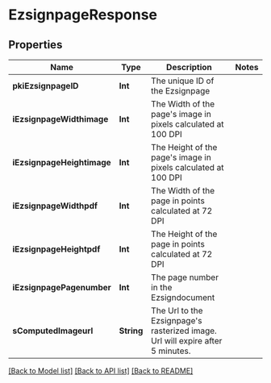 # EzsignpageResponse

## Properties
Name | Type | Description | Notes
------------ | ------------- | ------------- | -------------
**pkiEzsignpageID** | **Int** | The unique ID of the Ezsignpage | 
**iEzsignpageWidthimage** | **Int** | The Width of the page&#39;s image in pixels calculated at 100 DPI | 
**iEzsignpageHeightimage** | **Int** | The Height of the page&#39;s image in pixels calculated at 100 DPI | 
**iEzsignpageWidthpdf** | **Int** | The Width of the page in points calculated at 72 DPI | 
**iEzsignpageHeightpdf** | **Int** | The Height of the page in points calculated at 72 DPI | 
**iEzsignpagePagenumber** | **Int** | The page number in the Ezsigndocument | 
**sComputedImageurl** | **String** | The Url to the Ezsignpage&#39;s rasterized image.  Url will expire after 5 minutes. | 

[[Back to Model list]](../README.md#documentation-for-models) [[Back to API list]](../README.md#documentation-for-api-endpoints) [[Back to README]](../README.md)


